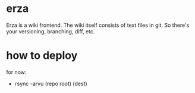 # erza
Erza is a wiki frontend. The wiki itself consists of text files in git. So there's your versioning, branching, diff, etc.


# how to deploy
for now:
* rsync -arvu (repo root) (dest)
